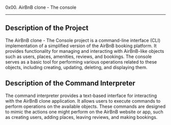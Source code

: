 0x00. AirBnB clone - The console
********************************


Description of the Project
------------------------
The AirBnB clone - The Console project is a command-line interface (CLI) implementation of a simplified 
version of the AirBnB booking platform. It provides functionality for managing and interacting with 
AirBnB-like objects such as users, places, amenities, reviews, and bookings. The console serves as a basic 
tool for performing various operations related to these objects, including creating, updating, deleting, 
and displaying them.

Description of the Command Interpreter
-------------------------------------
The command interpreter provides a text-based interface for interacting with the AirBnB clone application. 
It allows users to execute commands to perform operations on the available objects. These commands are designed to 
mimic the actions one might perform on the AirBnB website or app, such as creating users, adding places,
leaving reviews, and making bookings.

